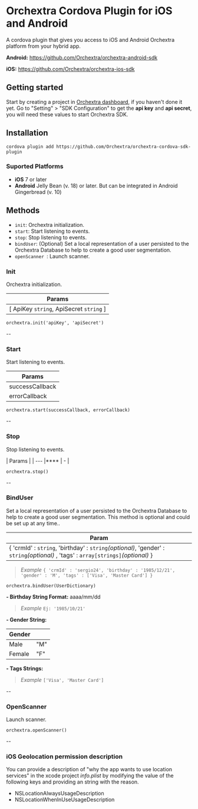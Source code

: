 # Orchextra Cordova Plugin for iOS and Android

A cordova plugin that gives you access to iOS and Android Orchextra platform  from your hybrid app.

**Android:** <https://github.com/Orchextra/orchextra-android-sdk>

**iOS:** <https://github.com/Orchextra/orchextra-ios-sdk>

## Getting started
Start by creating a project in [Orchextra dashboard][dashboard], if you haven't done it yet. Go to "Setting" > "SDK Configuration" to get the **api key** and **api secret**, you will need these values to start Orchextra SDK.

## Installation

    cordova plugin add https://github.com/Orchextra/orchextra-cordova-sdk-plugin
    
### Suported Platforms
- **iOS** 7 or later
- **Android** Jelly Bean (v. 18) or later. But can be integrated in Android Gingerbread (v. 10)

## Methods

- `init`: Orchextra initialization.
- `start`: Start listening to events.
- `stop`: Stop listening to events.
- `bindUser`: (Optional) Set a local representation of a user persisted to the Orchextra Database to help to create a good user segmentation.
- `openScanner `: Launch scanner.


### Init
Orchextra initialization.

| Params |
| --- |
| [ ApiKey `string`, ApiSecret `string` ] |

	orchextra.init('apiKey', 'apiSecret')
--

### Start
Start listening to events.

| Params |
| --- |
| successCallback |
| errorCallback |

	orchextra.start(successCallback, errorCallback)

--
### Stop
Stop listening to events.

| Params |
| --- |****
| - |

	orchextra.stop()
--
### BindUser

Set a local representation of a user persisted to the Orchextra Database to help to create a good user segmentation. This method is optional and could be set up at any time..

| Param |
| --- |
| { 'crmId' : `string`, 'birthday' : `string`*(optional)*, 'gender' : `string`*(optional)* , 'tags' : `array[strings]`*(optional)* } | 
>*Example* `{ 'crmId' : 'sergio24', 'birthday' : '1985/12/21', 'gender' : 'M', 'tags' : ['Visa', 'Master Card'] }`

	orchextra.bindUser(UserDictionary)

**- Birthday String Format:** aaaa/mm/dd  
 
>*Example* `Ej: '1985/10/21'`

**- Gender String:**

| Gender |  |
| --- | --- |
|  Male | "M" |
| Female | "F" |

**- Tags Strings:**

>*Example* `['Visa', 'Master Card']`

--
### OpenScanner
 Launch scanner.

	orchextra.openScanner()

--

### iOS Geolocation permission description

You can provide a description of "why the app wants to use location services" in the xcode project *info.plist* by modifying the value of the following keys and providing an string with the reason.

* NSLocationAlwaysUsageDescription
* NSLocationWhenInUseUsageDescription

[dashboard]: https://dashboard.orchextra.io
